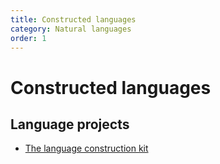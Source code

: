 ```yaml
---
title: Constructed languages
category: Natural languages
order: 1
---
```


# Constructed languages

## Language projects

   - [The language construction kit](http://www.zompist.com/kitlong.html)
